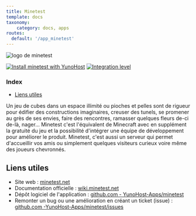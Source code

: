 ```yaml
---
title: Minetest
template: docs
taxonomy:
    category: docs, apps
routes:
  default: '/app_minetest'
---
```


![logo de minetest](image://minetest_logo.svg?height=80)

[![Install minetest with YunoHost](https://install-app.yunohost.org/install-with-yunohost.png)](https://install-app.yunohost.org/?app=minetest) [![Integration level](https://dash.yunohost.org/integration/minetest.svg)](https://dash.yunohost.org/appci/app/minetest)

### Index

- [Liens utiles](#liens-utiles)

Un jeu de cubes dans un espace illimité ou pioches et pelles sont de rigueur pour édifier des constructions imaginaires, creuser des tunels, se promener au grès de ses envies, faire des rencontres, ramasser quelques fleurs de-ci de-là, nager...
Minetest c'est l'équivalent de Minecraft avec en supplément la gratuité du jeu et la possibilité d'intégrer une équipe de développement pour améliorer le produit.
Minetest, c'est aussi un serveur qui permet d'accueillir vos amis ou simplement quelques visiteurs curieux voire même des joueurs chevronnés.

## Liens utiles

+ Site web : [minetest.net](https://www.minetest.net/)
+ Documentation officielle : [wiki.minetest.net](https://wiki.minetest.net)
+ Dépôt logiciel de l'application : [github.com - YunoHost-Apps/minetest](https://github.com/YunoHost-Apps/minetest_ynh)
+ Remonter un bug ou une amélioration en créant un ticket (issue) : [github.com -YunoHost-Apps/minetest/issues](https://github.com/YunoHost-Apps/minetest_ynh/issues)
